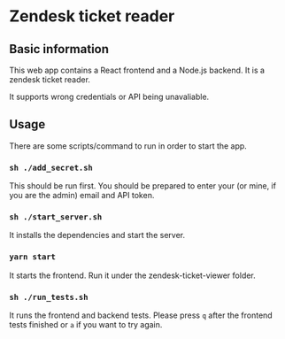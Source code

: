 # Zendesk ticket reader

## Basic information

This web app contains a React frontend and a Node.js backend. It is a zendesk ticket reader. 

It supports wrong credentials or API being unavaliable.

## Usage

There are some scripts/command to run in order to start the app. 

### `sh ./add_secret.sh`

This should be run first. You should be prepared to enter your (or mine, if you are the admin) email and API token.

### `sh ./start_server.sh`

It installs the dependencies and start the server. 

### `yarn start`

It starts the frontend. Run it under the zendesk-ticket-viewer folder. 

### `sh ./run_tests.sh`

It runs the frontend and backend tests. Please press `q` after the frontend tests finished or `a` if you want to try again. 
